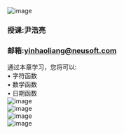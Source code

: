 ![image](https://note.youdao.com/yws/public/resource/ce8b594ba5508f61192bd83e5f2918dc/xmlnote/594DE25E16834C55B0E29D1CC4C6DD46/5001)  
### 授课:尹浩亮
### 邮箱:yinhaoliang@neusoft.com  
通过本章学习，您将可以:  
• 字符函数  
• 数学函数  
• 日期函数  
![image](https://note.youdao.com/yws/public/resource/ae03e06f0fd637cb082215b2706643bc/xmlnote/891497643A804BF68A835EF8941C5F32/15734)  
![image](https://note.youdao.com/yws/public/resource/ae03e06f0fd637cb082215b2706643bc/xmlnote/527BAEF93B054F609F17A378C1B4F1AB/15736)  
![image](https://note.youdao.com/yws/public/resource/ae03e06f0fd637cb082215b2706643bc/xmlnote/EC448697452A4323B677721B4ED443E7/15738)  
![image](https://note.youdao.com/yws/public/resource/ae03e06f0fd637cb082215b2706643bc/xmlnote/5841234962934B3596BE76E6420A7C12/15740)  
